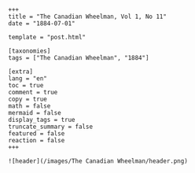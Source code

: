 
    +++
    title = "The Canadian Wheelman, Vol 1, No 11"
    date = "1884-07-01"

    template = "post.html"

    [taxonomies]
    tags = ["The Canadian Wheelman", "1884"]

    [extra]
    lang = "en"
    toc = true
    comment = true
    copy = true
    math = false
    mermaid = false
    display_tags = true
    truncate_summary = false
    featured = false
    reaction = false
    +++

    ![header](/images/The Canadian Wheelman/header.png)

    